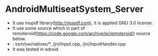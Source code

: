 # AndroidMultiseatSystem_Server

- It use mupdf library(http://mupdf.com), it is applied GNU 3.0 license. 
- It use some source which in part of remoteroid(https://code.google.com/archive/p/remoteroid/) source below.
- : ssm/sw/natives/*, /jni/Input.cpp, /jni/InputHandler.cpp
- It was tested in odroid.
